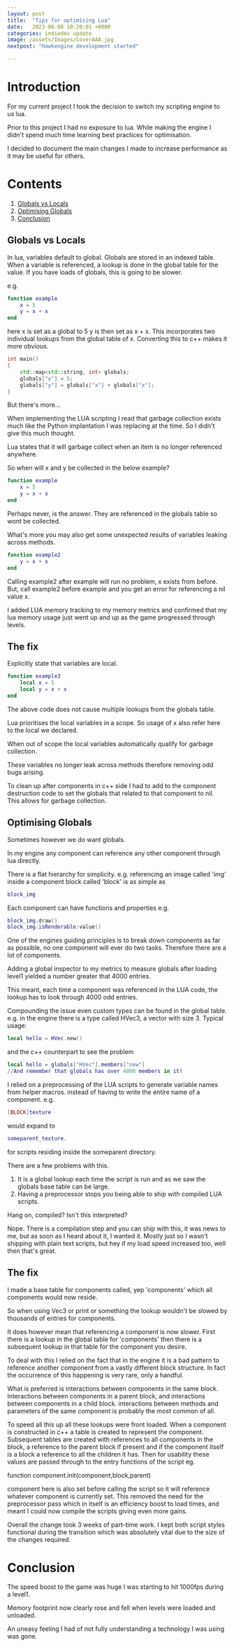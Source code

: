 ```yaml
---
layout: post
title:  "Tips for optimising Lua"
date:   2023-06-08 10:20:01 +0000
categories: indiedev update
image: /assets/Images/CoverAAA.jpg
nextpost: "Hawkengine development started"

---
```


# Introduction
For my current project I took the decision to switch my scripting engine to us lua. 

Prior to this project I had no exposure to lua. While making the engine I didn't spend much time learning best practices for optimisation.

I decided to document the main changes I made to increase performance as it may be useful for others.

# Contents
1. [Globals vs Locals](#motivation)
2. [Optimising Globals](#textures)
3. [Conclusion](#polygons)

## Globals vs Locals
In lua, variables default to global.
Globals are stored in an indexed table.
When a variable is referenced, a lookup is done in the global table for the value.
If you have loads of globals, this is going to be slower.

e.g.
```Lua
function example
    x = 5
    y = x + x
end
```
here x is set as a global to 5
y is then set as x + x. This incorporates two individual lookups from the global table of x.
Converting this to c++ makes it more obvious.

```C++
int main()
{
    std::map<std::string, int> globals;
    globals["x"] = 5;
    globals["y"] = globals["x"] + globals["x"];
}
```

But there's more...

When implementing the LUA scripting I read that garbage collection exists much like the Python implantation I was replacing at the time. So I didn't give this much thought.

Lua states that it will garbage collect when an item is no longer referenced anywhere.

So when will x and y be collected in the below example?
```Lua
function example
    x = 5
    y = x + x
end
```
Perhaps never, is the answer. They are referenced in the globals table so wont be collected.

What's more you may also get some unexpected results of variables leaking across methods.
```Lua
function example2
    y = x + x
end
```
Calling example2 after example will run no problem, x exists from before. But, call example2 before example and you get an error for referencing a nil value x.

I added LUA memory tracking to my memory metrics and confirmed that my lua memory usage just went up and up as the game progressed through levels.

## The fix
Explicitly state that variables are local.

```Lua
function example3
    local x = 5
    local y = x + x
end
```
The above code does not cause multiple lookups from the globals table.

Lua prioritises the local variables in a scope. So usage of x also refer here to the local we declared.

When out of scope the local variables automatically qualify for garbage collection.

These variables no longer leak across methods therefore removing odd bugs arising.

To clean up after components in c++ side I had to add to the component destruction code to set the globals that related to that component to nil. This allows for garbage collection.

## Optimising Globals
Sometimes however we do want globals.

In my engine any component can reference any other component through lua directly.

There is a flat hierarchy for simplicity. e.g. referencing an image called 'img' inside a component block called 'block' is as simple as
```Lua
block_img
```
Each component can have functions and properties e.g.
```Lua
block_img.draw()
block_img.isRenderable:value()
```
One of the engines guiding principles is to break down components as far as possible, no one component will ever do two tasks. Therefore there are a lot of components.

Adding a global inspector to my metrics to measure globals after loading level1 yielded a number greater that 4000 entries.

This meant, each time a component was referenced in the LUA code, the lookup has to look through 4000 odd entries.

Compounding the issue even custom types can be found in the global table. e.g. in the engine there is a type called HVec3, a vector with size 3.
Typical usage:
```Lua
local hello = HVec.new()
```
and the c++ counterpart to see the problem
```Lua
local hello = globals["HVec"].members["new"]
//And remember that globals has over 4000 members in it!
```

I relied on a preprocessing of the LUA scripts to generate variable names from helper macros. instead of having to write the entire name of a component. 
e.g.

```Lua
[BLOCK]texture
```

would expand to

```Lua
someparent_texture.
```

for scripts residing inside the someparent directory.

There are a few problems with this.
1. It is a global lookup each time the script is run and as we saw the globals base table can be large.
2. Having a preprocessor stops you being able to ship with compiled LUA scripts.

Hang on, compiled? Isn't this interpreted?

Nope. There is a compilation step and you can ship with this, it was news to me, but as soon as I heard about it, I wanted it. Mostly just so I wasn't shipping with plain text scripts, but hey if my load speed increased too, well then that's great.

## The fix
I made a base table for components called, yep 'components' which all components would now reside.

So when using Vec3 or print or something the lookup wouldn't be slowed by thousands of entries for components.

It does however mean that referencing a component is now slower.
First there is a lookup in the global table for 'components' then there is a subsequent lookup in that table for the component you desire.

To deal with this I relied on the fact that in the engine it is a bad pattern to reference another component from a vastly different block structure. In fact the occurrence of this happening is very rare, only a handful.

What is preferred is interactions between components in the same block. Interactions between components in a parent block, and interactions between components in a child block. interactions between methods and parameters of the same component is probably the most common of all.

To speed all this up all these lookups were front loaded. When a component is constructed in c++ a table is created to represent the component. Subsequent tables are created with references to all components in the block, a reference to the parent block if present and if the component itself is a block a reference to all the children it has. Then for usability these values are passed through to the entry functions of the script eg.

function component.init(component,block,parent)

component here is also set before calling the script so it will reference whatever component is currently set. This removed the need for the preprocessor pass which in itself is an efficiency boost to load times, and meant I could now compile the scripts giving even more gains.

Overall the change took 3 weeks of part-time work. I kept both script styles functional during the transition which was absolutely vital due to the size of the changes required.

# Conclusion
The speed boost to the game was huge I was starting to hit 1000fps during a level1.

Memory footprint now clearly rose and fell when levels were loaded and unloaded.

An uneasy feeling I had of not fully understanding a technology I was using was gone.
